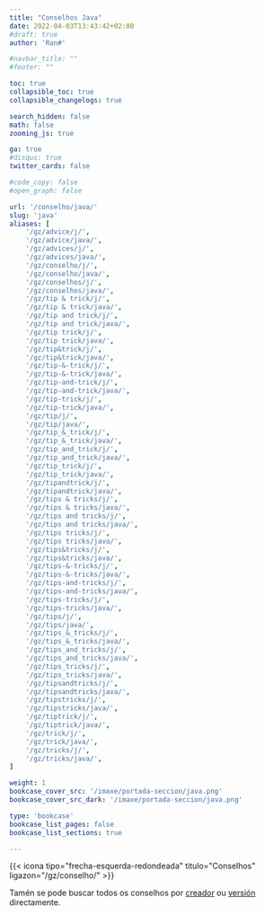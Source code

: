```yaml
---
title: "Conselhos Java"
date: 2022-04-03T13:43:42+02:00
#draft: true
author: 'Ran#'

#navbar_title: ""
#footer: ""

toc: true
collapsible_toc: true
collapsible_changelogs: true

search_hidden: false
math: false
zooming_js: true

ga: true
#disqus: true
twitter_cards: false

#code_copy: false
#open_graph: false

url: '/conselho/java/'
slug: 'java'
aliases: [
    '/gz/advice/j/',
    '/gz/advice/java/',
    '/gz/advices/j/',
    '/gz/advices/java/',
    '/gz/conselho/j/',
    '/gz/conselho/java/',
    '/gz/conselhos/j/',
    '/gz/conselhos/java/',
    '/gz/tip & trick/j/',
    '/gz/tip & trick/java/',
    '/gz/tip and trick/j/',
    '/gz/tip and trick/java/',
    '/gz/tip trick/j/',
    '/gz/tip trick/java/',
    '/gz/tip&trick/j/',
    '/gz/tip&trick/java/',
    '/gz/tip-&-trick/j/',
    '/gz/tip-&-trick/java/',
    '/gz/tip-and-trick/j/',
    '/gz/tip-and-trick/java/',
    '/gz/tip-trick/j/',
    '/gz/tip-trick/java/',
    '/gz/tip/j/',
    '/gz/tip/java/',
    '/gz/tip_&_trick/j/',
    '/gz/tip_&_trick/java/',
    '/gz/tip_and_trick/j/',
    '/gz/tip_and_trick/java/',
    '/gz/tip_trick/j/',
    '/gz/tip_trick/java/',
    '/gz/tipandtrick/j/',
    '/gz/tipandtrick/java/',
    '/gz/tips & tricks/j/',
    '/gz/tips & tricks/java/',
    '/gz/tips and tricks/j/',
    '/gz/tips and tricks/java/',
    '/gz/tips tricks/j/',
    '/gz/tips tricks/java/',
    '/gz/tips&tricks/j/',
    '/gz/tips&tricks/java/',
    '/gz/tips-&-tricks/j/',
    '/gz/tips-&-tricks/java/',
    '/gz/tips-and-tricks/j/',
    '/gz/tips-and-tricks/java/',
    '/gz/tips-tricks/j/',
    '/gz/tips-tricks/java/',
    '/gz/tips/j/',
    '/gz/tips/java/',
    '/gz/tips_&_tricks/j/',
    '/gz/tips_&_tricks/java/',
    '/gz/tips_and_tricks/j/',
    '/gz/tips_and_tricks/java/',
    '/gz/tips_tricks/j/',
    '/gz/tips_tricks/java/',
    '/gz/tipsandtricks/j/',
    '/gz/tipsandtricks/java/',
    '/gz/tipstricks/j/',
    '/gz/tipstricks/java/',
    '/gz/tiptrick/j/',
    '/gz/tiptrick/java/',
    '/gz/trick/j/',
    '/gz/trick/java/',
    '/gz/tricks/j/',
    '/gz/tricks/java/',
]

weight: 1
bookcase_cover_src: '/imaxe/portada-seccion/java.png'
bookcase_cover_src_dark: '/imaxe/portada-seccion/java.png'

type: 'bookcase'
bookcase_list_pages: false
bookcase_list_sections: true

---
```


{{< icona tipo="frecha-esquerda-redondeada" titulo="Conselhos" ligazon="/gz/conselho/" >}}

Tamén se pode buscar todos os conselhos por [creador](/gz/eqt-j-conselho-creadores/) ou [versión](/gz/eqt-j-conselho-versions/) directamente.
